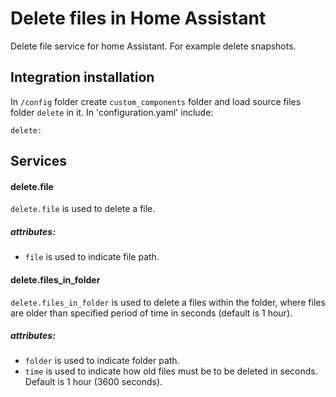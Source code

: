 # Delete files in Home Assistant
Delete file service for home Assistant. For example delete snapshots.


## Integration installation
In `/config` folder create `custom_components` folder and load source files folder `delete` in it. In 'configuration.yaml' include:
```
delete:
```

## Services
#### delete.file
`delete.file` is used to delete a file.
##### attributes:
- `file` is used to indicate file path.

#### delete.files_in_folder
`delete.files_in_folder` is used to delete a files within the folder, where files are older than specified period of time in seconds (default is 1 hour).
##### attributes:
- `folder` is used to indicate folder path.
- `time` is used to indicate how old files must be to be deleted in seconds. Default is 1 hour (3600 seconds).
